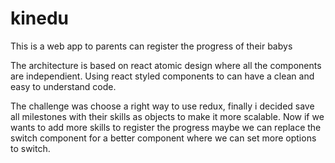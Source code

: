# kinedu
This is a web app to parents can register the progress of their babys

The architecture is based on react atomic design where all the components are independient. Using react styled components to can have a clean and easy to understand code. 

The challenge was choose a right way to use redux, finally i decided save all milestones with their skills as objects to make it more scalable. Now if we wants to add more skills to register the progress maybe we can replace the switch component for a better component where we can set more options to switch.

